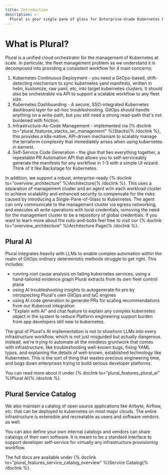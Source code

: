 ```yaml
---
title: Introduction
description: >-
  Plural is your single pane of glass for Enterprise-Grade Kubernetes Fleet Management
---
```


# What is Plural?

Plural is a unified cloud orchestrator for the management of Kubernetes at scale.  In particular, the fleet management problem as we understand it is decomposed into providing a consistent workflow for 4 main concerns:

1. Kubernetes Continuous Deployment - you need a GitOps-based, drift-detecting mechanism to sync kubernetes yaml manifests, written in helm, kustomize, raw yaml, etc, into target kubernetes clusters.  It should also be orchestrable via API to support a scalable workflow to any fleet size.
2. Kubernetes Dashboarding - A secure, SSO-integrated Kubernetes dashboard layer for ad-hoc troubleshooting.  GitOps should handle anything on a write-path, but you still need a strong read-path that's not burdened with friction.
3. Infrastructure-As-Code Management - implemented via {% doclink to="plural_features_stacks_iac_management" %}Stacks{% /doclink %}, this provides a k8s-native, API-driven mechanism to scalably manage the terraform complexity that immediately arises when using kubernetes in earnest.
4. Self-Service Code Generation - the glue that ties everything together, a repeatable PR Automation API that allows you to self-serviceably generate the manifests for any workflow in 1-3 with a simple UI wizard.  Think of it like Backstage for Kubernetes.

In addition, we support a robust, enterprise-ready {% doclink to="overview_architecture" %}Architecture{% /doclink %}. This uses a separation of management cluster and an agent w/in each workload cluster to achieve scalability and enhanced security to compensate for the risks caused by introducing a Single-Pane-of-Glass to Kubernetes.  The agent can only communicate to the management cluster via egress networking, and executes all write operations with local credentials, removing the need for the management cluster to be a repository of global credentials.  If you want to learn more about the nuts-and-bolts feel free to visit our {% doclink to="overview_architecture" %}Architecture Page{% /doclink %}.

## Plural AI

Plural integrates heavily with LLMs to enable complex automation within the realm of GitOps ordinary deterministic methods struggle to get right.  This includes:

* running root cause analysis on failing kubernetes services, using a hand-tailored evidence graph Plural extracts from its own fleet control plane
* using AI troubleshooting insights to autogenerate fix prs by introspecting Plural's own GitOps and IaC engines
* using AI code generation to generate PRs for scaling recommendations from our Kubecost integration
* "Explain with AI" and chat feature to explain any complex kubernetes object in the system to reduce Platform engineering support burden from app developers still new to kubernetes.

The goal of Plural's AI implementation is not to shoehorn LLMs into every infrastructure workflow, which is not just misguided but actually dangerous.  Instead, we're trying to automate all the mindless gruntwork that comes with infrastructure, like troubleshooting well-known bugs, fixing YAML typos, and explaining the details of well-known, established technology like Kubernetes.  This is the sort of thing that wastes precious engineering time, and bogs down enterprises trying to build serious developer platforms.

You can read more about it under {% doclink to="plural_features_plural_ai" %}Plural AI{% /doclink %}.

## Plural Service Catalog

We also maintain a catalog of open source applications like Airbyte, Airflow, etc. that can be deployed to kubernetes on most major clouds.  The entire infrastructure is extensible and recreatable as users and software vendors as well.  

You can also define your own internal catalogs and vendors can share catalogs of their own software. It is meant to be a standard interface to support developer self-service for virtually any infrastructure provisioning workflow.

The full docs are available under {% doclink to="plural_features_service_catalog_overview" %}Service Catalog{% /doclink %}.